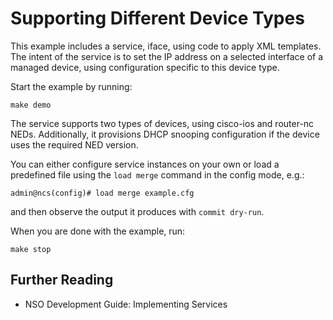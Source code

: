 Supporting Different Device Types
=================================

This example includes a service, iface, using code to apply XML templates.
The intent of the service is to set the IP address on a selected interface
of a managed device, using configuration specific to this device type.

Start the example by running:

    make demo

The service supports two types of devices, using cisco-ios and router-nc
NEDs. Additionally, it provisions DHCP snooping configuration if the device
uses the required NED version.

You can either configure service instances on your own or load a predefined
file using the `load merge` command in the config mode, e.g.:

    admin@ncs(config)# load merge example.cfg

and then observe the output it produces with `commit dry-run`.

When you are done with the example, run:

    make stop

Further Reading
---------------

+ NSO Development Guide: Implementing Services
